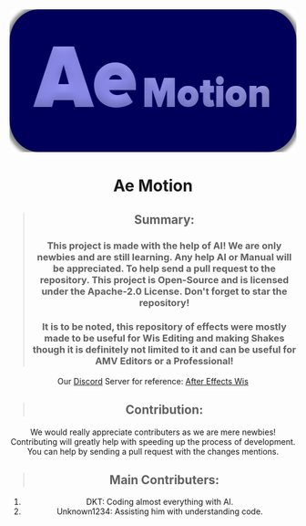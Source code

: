 <div align = center>

<img src="https://raw.githubusercontent.com/NotYetEasy/AE-Motion/refs/heads/main/AE%20Motion.png" width="545" height="250" alt="banner">
<br>

# Ae Motion
>## Summary:
>### This project is made with the help of AI! We are only newbies and are still learning. Any help AI or Manual will be appreciated. To help send a pull request to the repository. This project is Open-Source and is licensed under the Apache-2.0 License. Don't forget to star the repository!
>### It is to be noted, this repository of effects were mostly made to be useful for Wis Editing and making Shakes though it is definitely not limited to it and can be useful for AMV Editors or a Professional!
Our [Discord](https://discord.com/) Server for reference:
[After Effects Wis](https://discord.gg/wg6k3JCD9s)

>## Contribution:
We would really appreciate contributers as we are mere newbies! Contributing will greatly help with speeding up the process of development. You can help by sending a pull request with the changes mentions.

>## Main Contributers:
1. DKT: Coding almost everything with AI.  
2. Unknown1234: Assisting him with understanding code.
